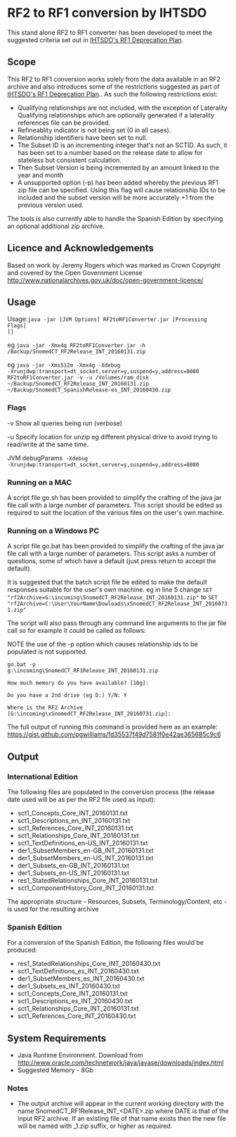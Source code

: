 # RF2 to RF1 conversion by IHTSDO

This stand alone RF2 to RF1 converter has been developed to meet the suggested criteria set out in [IHTSDO's RF1 Deprecation Plan](http://www.ihtsdo.org/news-articles/rf1-deprecation-and-withdrawal-of-support-request-for-feedback).

## Scope

This RF2 to RF1 conversion works solely from the data available in an RF2 archive and also introduces some of the restrictions suggested as part of [IHTSDO's RF1 Deprecation Plan](http://www.ihtsdo.org/news-articles/rf1-deprecation-and-withdrawal-of-support-request-for-feedback)..  As such the following restrictions exist:

* Qualifying relationships are not included, with the exception of Laterality Qualifying relationships which are optionally generated if a laterality references file can be provided.
* Refineablity indicator is not being set (0 in all cases).
* Relationship identifiers have been set to null.
* The Subset ID is an incrementing integer that's not an SCTID.  As such, it has been set to a number based on the release date to allow for stateless but consistent calculation.
* Then Subset Version is being incremented by an amount linked to the year and month
* A unsupported option (-p) has been added whereby the previous RF1 zip file can be specified.  Using this flag will cause relationship IDs to be included and the subset version will be more accurately +1 from the previous version used.

The tools is also currently able to handle the Spanish Edition by specifying an optional additional zip archive.

## Licence and Acknowledgements

Based on work by Jeremy Rogers which was marked as Crown Copyright
and covered by the Open Government License http://www.nationalarchives.gov.uk/doc/open-government-licence/

## Usage

Usage:<code>java -jar [JVM Options] RF2toRF1Converter.jar [Processing Flags] <RF2 international archive location>  [<RF2 extension archive location>]</code>

eg  <code>java -jar -Xmx4g RF2toRF1Converter.jar -h /Backup/SnomedCT_RF2Release_INT_20160131.zip</code>

eg <code>java -jar -Xms512m -Xmx4g -Xdebug -Xrunjdwp:transport=dt_socket,server=y,suspend=y,address=8080 RF2toRF1Converter.jar -v  -u /Volumes/ram_disk ~/Backup/SnomedCT_RF2Release_INT_20160131.zip ~/Backup/SnomedCT_SpanishRelease-es_INT_20160430.zip </code>

### Flags

-v	Show all queries being run (verbose)

-u	Specify location for unzip eg different physical drive to avoid trying to read/write at the same time.

JVM debugParams<code> -Xdebug -Xrunjdwp:transport=dt_socket,server=y,suspend=y,address=8080 </code>

### Running on a MAC
A script file go.sh has been provided to simplify the crafting of the java jar file call with a large number of parameters.   This script should be edited as required to suit the location of the various files on the user's own machine.

### Running on a Windows PC
A script file go.bat has been provided to simplify the crafting of the java jar file call with a large number of parameters. This script asks a number of questions, some of which have a default (just press return to accept the default).
 
It is suggested that the batch script file be edited to make the default responses suitable for the user's own machine.  eg in line 5 change
<code>SET "rf2Archive=G:\incoming\SnomedCT_RF2Release_INT_20160131.zip"</code>
to
<code>SET "rf2Archive=C:\User\YourName\Dowloads\xSnomedCT_RF2Release_INT_20160731.zip"</code>

The script will also pass through any command line arguments to the jar file call so for example it could be called as follows:

NOTE the use of the -p option which causes relationship ids to be populated is not supported.

<code>go.bat -p g:\incoming\SnomedCT_RF1Release_INT_20160131.zip</code>

<code>How much memory do you have available? [10g]: </code>

<code>Do you have a 2nd drive (eg D:\) Y/N: Y</code>

<code>Where is the RF2 Archive [G:\incoming\xSnomedCT_RF2Release_INT_20160731.zip]: </code>

The full output of running this command is provided here as an example:  https://gist.github.com/pgwilliams/fd35537f49d7581f0e42ae365685c9c6

## Output

### International Edition

The following files are populated in the conversion process (the release date used will be as per the RF2 file used as input):

* sct1_Concepts_Core_INT_20160131.txt
* sct1_Descriptions_en_INT_20160131.txt
* sct1_References_Core_INT_20160131.txt
* sct1_Relationships_Core_INT_20160131.txt
* sct1_TextDefinitions_en-US_INT_20160131.txt
* der1_SubsetMembers_en-GB_INT_20160131.txt
* der1_SubsetMembers_en-US_INT_20160131.txt
* der1_Subsets_en-GB_INT_20160131.txt
* der1_Subsets_en-US_INT_20160131.txt
* res1_StatedRelationships_Core_INT_20160131.txt
* sct1_ComponentHistory_Core_INT_20160131.txt

The appropriate structure - Resources, Subsets, Terminology/Content, etc - is used for the resulting archive

### Spanish Edition

For a conversion of the Spanish Edition, the following files would be produced:

* res1_StatedRelationships_Core_INT_20160430.txt
* sct1_TextDefinitions_es_INT_20160430.txt
* der1_SubsetMembers_es_INT_20160430.txt
* der1_Subsets_es_INT_20160430.txt
* sct1_Concepts_Core_INT_20160131.txt
* sct1_Descriptions_es_INT_20160430.txt
* sct1_Relationships_Core_INT_20160131.txt
* sct1_References_Core_INT_20160430.txt

## System Requirements

* Java Runtime Environment.  Download from http://www.oracle.com/technetwork/java/javase/downloads/index.html
* Suggested Memory - 8Gb

### Notes

* The output archive will appear in the current working directory with the name SnomedCT_RF1Release_INT_&lt;DATE&gt;.zip where DATE is that of the input RF2 archive.  If an existing file of that name exists then the new file will be named with _1.zip suffix, or higher as required.

